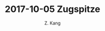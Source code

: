 ---
layout: post
title: "2017-10-05 Zugspitze"
author: "Z. Kang"
categories: story
tags: [stroy]
image: 2017-10-05-Zugspitze.jpg
---